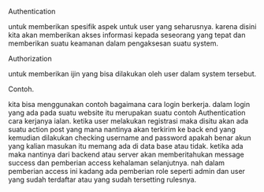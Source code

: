 Authentication

untuk memberikan spesifik aspek untuk user yang seharusnya. karena disini kita akan memberikan akses informasi kepada seseorang yang tepat dan memberikan suatu keamanan dalam pengaksesan suatu system.

Authorization

untuk memberikan ijin yang bisa dilakukan oleh user dalam system tersebut.

Contoh.

kita bisa menggunakan contoh bagaimana cara login berkerja. dalam login yang ada pada suatu website itu merupakan suatu contoh Authentication cara kerjanya ialan. ketika user melakukan registrasi maka disitu akan ada suatu action post yang mana nantinya akan terkirim ke back end yang kemudian dilakukan checking username and password apakah benar akun yang kalian masukan itu memang ada di data base atau tidak. ketika ada maka nantinya dari backend atau server akan memberitahukan message success dan pemberian access kehalaman selanjutnya. nah dalam pemberian access ini kadang ada pemberian role seperti admin dan user yang sudah terdaftar atau yang sudah tersetting rulesnya.